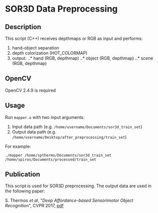 # SOR3D Data Preprocessing

## Description
This script (C++) receives depthmaps or RGB as input and performs:
1. hand-object separation
2. depth colorization (HOT_COLORMAP)
3. output:
..* hand (RGB, depthmap)
..* object (RGB, depthmap)
..* scene (RGB, depthmap)

## OpenCV
OpenCV 2.4.9 is required

## Usage
Run ```mapper.o``` with two input arguments:
1. Input data path (e.g. ```/home/username/Documents/sor3d_train_set```)
2. Output data path (e.g. ```/home/username/Desktop/after_preprocessing/train_set```)

For example:

```
./mapper /home/spthermo/Documents/sor3d_train_set /home/spiros/Documents/processed/train_set
```

## Publication
This script is used for SOR3D preprocessing. The output data are used in the following paper:

S. Thermos _et_ _al_, "_Deep Affordance-based Sensorimotor Object Recognition_", CVPR 2017, [pdf](https://arxiv.org/abs/1704.02787)
